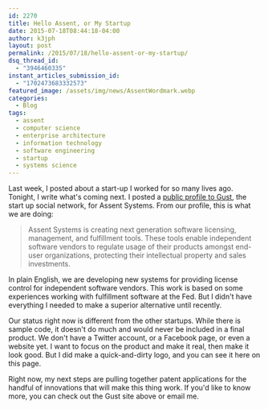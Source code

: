 ```yaml
---
id: 2270
title: Hello Assent, or My Startup
date: 2015-07-18T08:44:18-04:00
author: k3jph
layout: post
permalink: /2015/07/18/hello-assent-or-my-startup/
dsq_thread_id:
  - "3946460335"
instant_articles_submission_id:
  - "1702473683332573"
featured_image: /assets/img/news/AssentWordmark.webp
categories:
  - Blog
tags:
  - assent
  - computer science
  - enterprise architecture
  - information technology
  - software engineering
  - startup
  - systems science
---
```

Last week, I posted about a start-up I worked for so many lives ago. Tonight, I write what's coming next. I posted a [public profile to Gust](https://gust.com/companies/assentsystems), the start up social network, for Assent Systems. From our profile, this is what we are doing:

> Assent Systems is creating next generation software licensing, management, and fulfillment tools. These tools enable independent software vendors to regulate usage of their products amongst end-user organizations, protecting their intellectual property and sales investments.

In plain English, we are developing new systems for providing license control for independent software vendors.  This work is based on some experiences working with fulfillment software at the Fed.  But I didn't have everything I needed to make a superior alternative until recently.

Our status right now is different from the other startups.  While there is sample code, it doesn't do much and would never be included in a final product.  We don't have a Twitter account, or a Facebook page, or even a website yet.  I want to focus on the product and make it real, then make it look good.  But I did make a quick-and-dirty logo, and you can see it here on this page.

Right now, my next steps are pulling together patent applications for the handful of innovations that will make this thing work.  If you'd like to know more, you can check out the Gust site above or email me.
